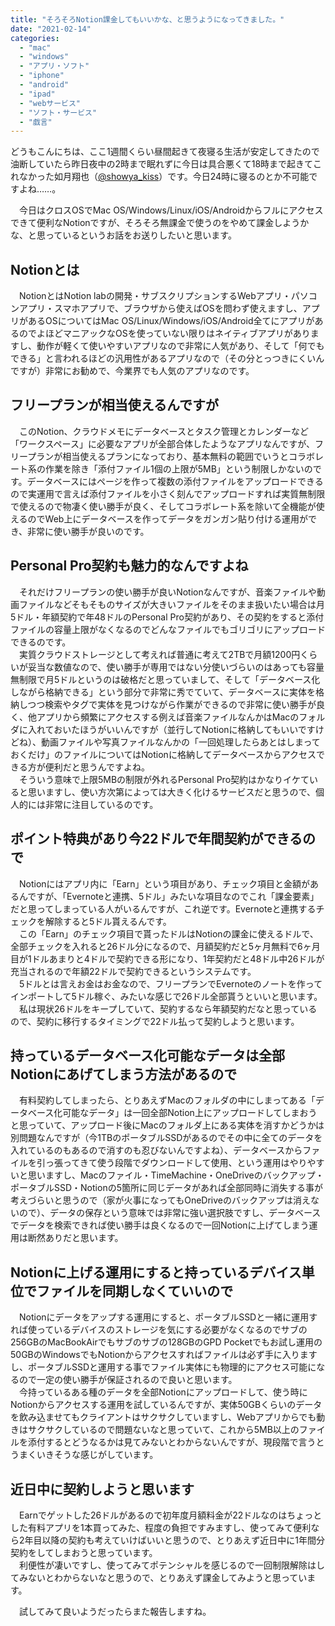 ```yaml
---
title: "そろそろNotion課金してもいいかな、と思うようになってきました。"
date: "2021-02-14"
categories: 
  - "mac"
  - "windows"
  - "アプリ・ソフト"
  - "iphone"
  - "android"
  - "ipad"
  - "webサービス"
  - "ソフト・サービス"
  - "戯言"
---
```


どうもこんにちは、ここ1週間くらい昼間起きて夜寝る生活が安定してきたので油断していたら昨日夜中の2時まで眠れずに今日は具合悪くて18時まで起きてこれなかった如月翔也（[@showya\_kiss](http://twitter.com/showya_kiss)）です。今日24時に寝るのとか不可能ですよね……。  
  
　今日はクロスOSでMac OS/Windows/Linux/iOS/Androidからフルにアクセスできて便利なNotionですが、そろそろ無課金で使うのをやめて課金しようかな、と思っているというお話をお送りしたいと思います。  

## Notionとは

　NotionとはNotion labの開発・サブスクリプションするWebアプリ・パソコンアプリ・スマホアプリで、ブラウザから使えばOSを問わず使えますし、アプリがあるOSについてはMac OS/Linux/Windows/iOS/Android全てにアプリがあるのでよほどマニアックなOSを使っていない限りはネイティブアプリがありますし、動作が軽くて使いやすいアプリなので非常に人気があり、そして「何でもできる」と言われるほどの汎用性があるアプリなので（その分とっつきにくいんですが）非常にお勧めで、今業界でも人気のアプリなのです。  

## フリープランが相当使えるんですが

　このNotion、クラウドメモにデータベースとタスク管理とカレンダーなど「ワークスペース」に必要なアプリが全部合体したようなアプリなんですが、フリープランが相当使えるプランになっており、基本無料の範囲でいうとコラボレート系の作業を除き「添付ファイル1個の上限が5MB」という制限しかないのです。データベースにはページを作って複数の添付ファイルをアップロードできるので実運用で言えば添付ファイルを小さく刻んでアップロードすれば実質無制限で使えるので物凄く使い勝手が良く、そしてコラボレート系を除いて全機能が使えるのでWeb上にデータベースを作ってデータをガンガン貼り付ける運用ができ、非常に使い勝手が良いのです。  

## Personal Pro契約も魅力的なんですよね

　それだけフリープランの使い勝手が良いNotionなんですが、音楽ファイルや動画ファイルなどそもそものサイズが大きいファイルをそのまま扱いたい場合は月5ドル・年額契約で年48ドルのPersonal Pro契約があり、その契約をすると添付ファイルの容量上限がなくなるのでどんなファイルでもゴリゴリにアップロードできるのです。  
　実質クラウドストレージとして考えれば普通に考えて2TBで月額1200円くらいが妥当な数値なので、使い勝手が専用ではない分使いづらいのはあっても容量無制限で月5ドルというのは破格だと思っていまして、そして「データベース化しながら格納できる」という部分で非常に秀でていて、データベースに実体を格納しつつ検索やタグで実体を見つけながら作業ができるので非常に使い勝手が良く、他アプリから頻繁にアクセスする例えば音楽ファイルなんかはMacのフォルダに入れておいたほうがいいんですが（並行してNotionに格納してもいいですけどね）、動画ファイルや写真ファイルなんかの「一回処理したらあとはしまっておくだけ」のファイルについてはNotionに格納してデータベースからアクセスできる方が便利だと思うんですよね。  
　そういう意味で上限5MBの制限が外れるPersonal Pro契約はかなりイケていると思いますし、使い方次第によっては大きく化けるサービスだと思うので、個人的には非常に注目しているのです。  

## ポイント特典があり今22ドルで年間契約ができるので

　Notionにはアプリ内に「Earn」という項目があり、チェック項目と金額があるんですが、「Evernoteと連携、5ドル」みたいな項目なのでこれ「課金要素」だと思ってしまっている人がいるんですが、これ逆です。Evernoteと連携するチェックを解除すると5ドル貰えるんです。  
　この「Earn」のチェック項目で貰ったドルはNotionの課金に使えるドルで、全部チェックを入れると26ドル分になるので、月額契約だと5ヶ月無料で6ヶ月目が1ドルあまりと4ドルで契約できる形になり、1年契約だと48ドル中26ドルが充当されるので年額22ドルで契約できるというシステムです。  
　5ドルとは言えお金はお金なので、フリープランでEvernoteのノートを作ってインポートして5ドル稼ぐ、みたいな感じで26ドル全部貰うといいと思います。  
　私は現状26ドルをキープしていて、契約するなら年額契約だなと思っているので、契約に移行するタイミングで22ドル払って契約しようと思います。  

## 持っているデータベース化可能なデータは全部Notionにあげてしまう方法があるので

　有料契約してしまったら、とりあえずMacのフォルダの中にしまってある「データベース化可能なデータ」は一回全部Notion上にアップロードしてしまおうと思っていて、アップロード後にMacのフォルダ上にある実体を消すかどうかは別問題なんですが（今1TBのポータブルSSDがあるのでその中に全てのデータを入れているのもあるので消すのも忍びないんですよね）、データベースからファイルを引っ張ってきて使う段階でダウンロードして使用、という運用はやりやすいと思いますし、Macのファイル・TimeMachine・OneDriveのバックアップ・ポータブルSSD・Notionの5箇所に同じデータがあれば全部同時に消失する事が考えづらいと思うので（家が火事になってもOneDriveのバックアップは消えないので）、データの保存という意味では非常に強い選択肢ですし、データベースでデータを検索できれば使い勝手は良くなるので一回Notionに上げてしまう運用は断然ありだと思います。  

## Notionに上げる運用にすると持っているデバイス単位でファイルを同期しなくていいので

　Notionにデータをアップする運用にすると、ポータブルSSDと一緒に運用すれば使っているデバイスのストレージを気にする必要がなくなるのでサブの256GBのMacBookAirでもサブのサブの128GBのGPD Pocketでもお試し運用の50GBのWindowsでもNotionからアクセスすればファイルは必ず手に入りますし、ポータブルSSDと運用する事でファイル実体にも物理的にアクセス可能になるので一定の使い勝手が保証されるので良いと思います。  
　今持っているある種のデータを全部Notionにアップロードして、使う時にNotionからアクセスする運用を試しているんですが、実体50GBくらいのデータを飲み込ませてもクライアントはサクサクしていますし、Webアプリからでも動きはサクサクしているので問題ないなと思っていて、これから5MB以上のファイルを添付するとどうなるかは見てみないとわからないんですが、現段階で言うとうまくいきそうな感じがしています。  

## 近日中に契約しようと思います

　Earnでゲットした26ドルがあるので初年度月額料金が22ドルなのはちょっとした有料アプリを1本買ってみた、程度の負担ですみますし、使ってみて便利なら2年目以降の契約も考えていけばいいと思うので、とりあえず近日中に1年間分契約をしてしまおうと思っています。  
　利便性が凄いですし、使ってみてポテンシャルを感じるので一回制限解除はしてみないとわからないなと思うので、とりあえず課金してみようと思っています。  
  
　試してみて良いようだったらまた報告しますね。
